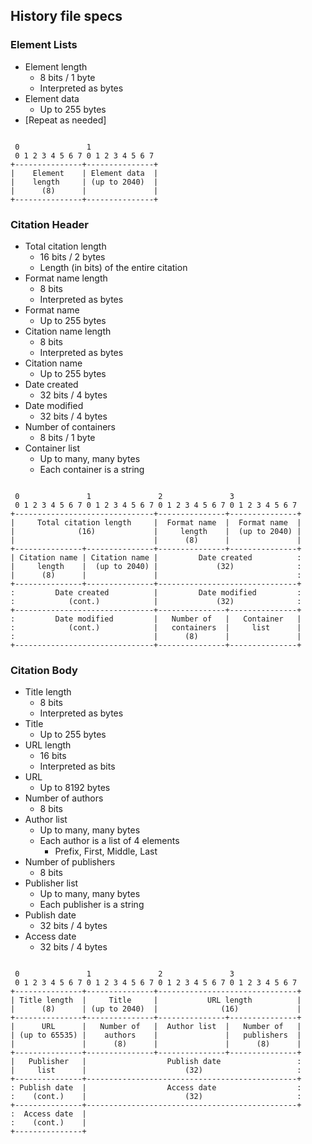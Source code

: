 ## History file specs


### Element Lists
 - Element length
	- 8 bits / 1 byte
	- Interpreted as bytes
 - Element data
	- Up to 255 bytes
 - [Repeat as needed]

<pre><code>
 0               1
 0 1 2 3 4 5 6 7 0 1 2 3 4 5 6 7
+---------------+---------------+
|    Element    | Element data  |
|    length     | (up to 2040)  |
|      (8)      |               |
+---------------+---------------+
</code></pre>


### Citation Header
 - Total citation length
	- 16 bits / 2 bytes
	- Length (in bits) of the entire citation
 - Format name length
	- 8 bits
	- Interpreted as bytes
 - Format name
	- Up to 255 bytes
 - Citation name length
	- 8 bits
	- Interpreted as bytes
 - Citation name
	- Up to 255 bytes
 - Date created
	- 32 bits / 4 bytes
 - Date modified
	- 32 bits / 4 bytes
 - Number of containers
	- 8 bits / 1 byte
 - Container list
	- Up to many, many bytes
	- Each container is a string

<pre><code>
 0               1               2               3
 0 1 2 3 4 5 6 7 0 1 2 3 4 5 6 7 0 1 2 3 4 5 6 7 0 1 2 3 4 5 6 7
+-------------------------------+---------------+---------------+
|     Total citation length     |  Format name  |  Format name  |
|              (16)             |     length    |  (up to 2040) |
|                               |      (8)      |               |
+---------------+---------------+---------------+---------------+
| Citation name | Citation name |         Date created          :
|     length    |  (up to 2040) |             (32)              :
|      (8)      |               |                               :
+---------------+---------------+-------------------------------+
:         Date created          |         Date modified         :
:            (cont.)            |             (32)              :
+-------------------------------+---------------+---------------+
:         Date modified         |   Number of   |   Container   |
:            (cont.)            |   containers  |     list      |
:                               |      (8)      |               |
+-------------------------------+---------------+---------------+
</code></pre>


### Citation Body
 - Title length
	- 8 bits
	- Interpreted as bytes
 - Title
	- Up to 255 bytes
 - URL length
	- 16 bits
	- Interpreted as bits
 - URL
	- Up to 8192 bytes
 - Number of authors
	- 8 bits
 - Author list
	- Up to many, many bytes
	- Each author is a list of 4 elements
		- Prefix, First, Middle, Last
 - Number of publishers
	- 8 bits
 - Publisher list
	- Up to many, many bytes
	- Each publisher is a string
 - Publish date
	- 32 bits / 4 bytes
 - Access date
	- 32 bits / 4 bytes

<pre><code>
 0               1               2               3
 0 1 2 3 4 5 6 7 0 1 2 3 4 5 6 7 0 1 2 3 4 5 6 7 0 1 2 3 4 5 6 7
+---------------+---------------+-------------------------------+
| Title length  |     Title     |           URL length          |
|      (8)      | (up to 2040)  |              (16)             |
+---------------+---------------+---------------+---------------+
|      URL      |   Number of   |  Author list  |   Number of   |
| (up to 65535) |    authors    |               |   publishers  |
|               |      (8)      |               |      (8)      |
+---------------+---------------+---------------+---------------+
|   Publisher   |                  Publish date                 :
|     list      |                      (32)                     :
+---------------+-----------------------------------------------+
: Publish date  |                  Access date                  :
:    (cont.)    |                      (32)                     :
+---------------+-----------------------------------------------+
:  Access date  |
:    (cont.)    |
+---------------+
</code></pre>

